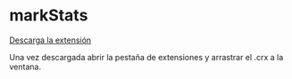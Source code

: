 # markStats

[Descarga la extensión](https://drive.google.com/uc?export=download&id=0B8h3gkeT1ntjMDRBdVBLNmszT28)

Una vez descargada abrir la pestaña de extensiones y arrastrar el .crx a la ventana.
